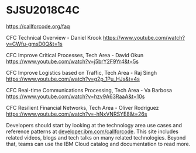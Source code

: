 # SJSU2018C4C

https://callforcode.org/faq 

CFC Technical Overview - Daniel Krook
https://www.youtube.com/watch?v=CWfu-gmsD0Q&t=1s

CFC Improve Critical Processes, Tech Area - David Okun
https://www.youtube.com/watch?v=j5brY2F9Yr4&t=5s

CFC Improve Logistics based on Traffic, Tech Area - Raj Singh
https://www.youtube.com/watch?v=g2p_1Pu_HJs&t=4s

CFC Real-time Communications Processing, Tech Area - Va Barbosa
https://www.youtube.com/watch?v=hzv9A63RaaA&t=10s

CFC Resilient Financial Networks, Tech Area - Oliver Rodriguez 
https://www.youtube.com/watch?v=-hNxVNRSYE8&t=26s

Developers should start by looking at the technology area use cases and reference patterns at <a href="developer.ibm.com/callforcode">developer.ibm.com/callforcode</a>. This site includes related videos, blogs and tech talks on many related technologies. Beyond that, teams can use the IBM Cloud catalog and documentation to read more. 
